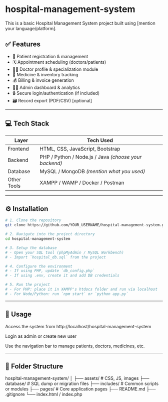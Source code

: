 # hospital-management-system

This is a basic Hospital Management System project built using [mention your language/platform].

## ✅ Features

- 🧾 Patient registration & management
- 🗓️ Appointment scheduling (doctors/patients)
- 👨‍⚕️ Doctor profile & specialization module
- 💊 Medicine & inventory tracking
- 💰 Billing & invoice generation
- 🧑‍⚕️ Admin dashboard & analytics
- 🔒 Secure login/authentication (if included)
- 🗃️ Record export (PDF/CSV) [optional]

---

## 💻 Tech Stack

| Layer       | Tech Used                  |
|-------------|----------------------------|
| Frontend    | HTML, CSS, JavaScript, Bootstrap |
| Backend     | PHP / Python / Node.js / Java *(choose your backend)* |
| Database    | MySQL / MongoDB *(mention what you used)* |
| Other Tools | XAMPP / WAMP / Docker / Postman |

---


## ⚙️ Installation

```bash
# 1. Clone the repository
git clone https://github.com/YOUR_USERNAME/hospital-management-system.git

# 2. Navigate into the project directory
cd hospital-management-system

# 3. Setup the database
# - Open your SQL tool (phpMyAdmin / MySQL Workbench)
# - Import `hospital_db.sql` from the project

# 4. Configure the environment
# - If using PHP, update `db_config.php`
# - If using .env, create it and add DB credentials

# 5. Run the project
# - For PHP: place it in XAMPP's htdocs folder and run via localhost
# - For Node/Python: run `npm start` or `python app.py`
```

----

## 🚀 Usage
Access the system from http://localhost/hospital-management-system

Login as admin or create new user

Use the navigation bar to manage patients, doctors, medicines, etc.

---


## 📁 Folder Structure
hospital-management-system/
│
├── assets/             # CSS, JS, images
├── database/           # SQL dump or migration files
├── includes/           # Common scripts or modules
├── pages/              # Core application pages
├── README.md
├── .gitignore
└── index.html / index.php

